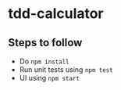 # tdd-calculator

## Steps to follow

* Do `npm install`
* Run unit tests using `npm test`
* UI using `npm start`